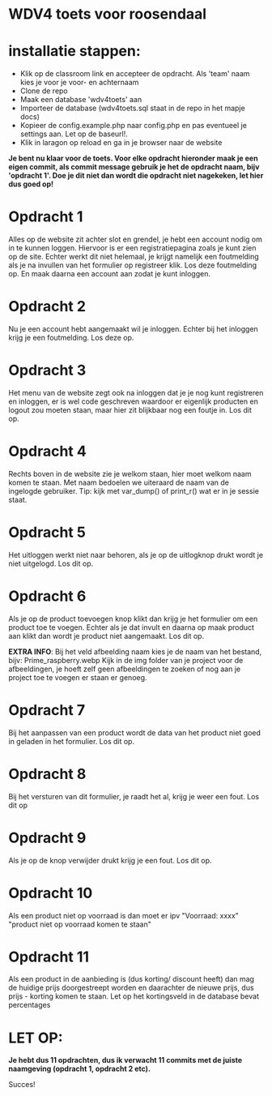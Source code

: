 # WDV4 toets voor roosendaal

# installatie stappen:
- Klik op de classroom link en accepteer de opdracht. Als 'team' naam kies je voor je voor- en achternaam
- Clone de repo
- Maak een database 'wdv4toets' aan
- Importeer de database (wdv4toets.sql staat in de repo in het mapje docs)
- Kopieer de config.example.php naar config.php en pas eventueel je settings aan. Let op de baseurl!.
- Klik in laragon op reload en ga in je browser naar de website

**Je bent nu klaar voor de toets. Voor elke opdracht hieronder maak je een eigen commit, als commit message gebruik je het de opdracht naam, bijv 'opdracht 1'.
Doe je dit niet dan wordt die opdracht niet nagekeken, let hier dus goed op!**

# Opdracht 1
Alles op de website zit achter slot en grendel, je hebt een account nodig om in te kunnen loggen. Hiervoor is er een registratiepagina zoals je kunt zien op de site. Echter werkt dit niet helemaal, je krijgt namelijk een foutmelding als je na invullen van het formulier op registreer klik. Los deze foutmelding op. En maak daarna een account aan zodat je kunt inloggen.

# Opdracht 2
Nu je een account hebt aangemaakt wil je inloggen. Echter bij het inloggen krijg je een foutmelding. Los deze op.

# Opdracht 3
Het menu van de website zegt ook na inloggen dat je je nog kunt registreren en inloggen, er is wel code geschreven waardoor er eigenlijk producten en logout zou moeten staan, maar hier zit blijkbaar nog een foutje in. Los dit op.

# Opdracht 4
Rechts boven in de website zie je welkom staan, hier moet welkom naam komen te staan. Met naam bedoelen we uiteraard de naam van de ingelogde gebruiker. Tip: kijk met var_dump() of print_r() wat er in je sessie staat.

# Opdracht 5
Het uitloggen werkt niet naar behoren, als je op de uitlogknop drukt wordt je niet uitgelogd. Los dit op.

# Opdracht 6
Als je op de product toevoegen knop klikt dan krijg je het formulier om een product toe te voegen. Echter als je dat invult en daarna op maak product aan klikt dan wordt je product niet aangemaakt. Los dit op.

**EXTRA INFO**: Bij het veld afbeelding naam kies je de naam van het bestand, bijv: Prime_raspberry.webp Kijk in de img folder van je project voor de afbeeldingen, je hoeft zelf geen afbeeldingen te zoeken of nog aan je project toe te voegen er staan er genoeg.

# Opdracht 7
Bij het aanpassen van een product wordt de data van het product niet goed in geladen in het formulier. Los dit op.

# Opdracht 8
Bij het versturen van dit formulier, je raadt het al, krijg je weer een fout. Los dit op

# Opdracht 9
Als je op de knop verwijder drukt krijg je een fout. Los dit op.

# Opdracht 10
Als een product niet op voorraad is dan moet er ipv "Voorraad: xxxx" "product niet op voorraad komen te staan"

# Opdracht 11
Als een product in de aanbieding is (dus korting/ discount heeft) dan mag de huidige prijs doorgestreept worden en daarachter de nieuwe prijs, dus prijs - korting komen te staan. Let op het kortingsveld in de database bevat percentages

# LET OP:
**Je hebt dus 11 opdrachten, dus ik verwacht 11 commits met de juiste naamgeving (opdracht 1, opdracht 2 etc).**

Succes!
